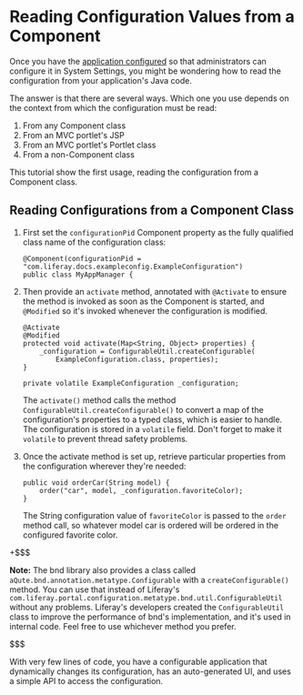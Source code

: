# Reading Configuration Values from a Component [](id=reading-configuration-values-from-a-component)

Once you have the [application
configured](/develop/tutorials/-/knowledge_base/7-1/making-applications-configurable)
so that administrators can configure it in System Settings, you might be
wondering how to read the configuration from your application's Java code.

The answer is that there are several ways. Which one you use depends on the
context from which the configuration must be read:

1. From any Component class
1. From an MVC portlet's JSP
2. From an MVC portlet's Portlet class
3. From a non-Component class

This tutorial show the first usage, reading the configuration from a Component
class.

## Reading Configurations from a Component Class [](id=reading-configurations-from-a-component-class)

1.  First set the `configurationPid` Component property as the fully qualified
    class name of the configuration class:

        @Component(configurationPid = "com.liferay.docs.exampleconfig.ExampleConfiguration")
        public class MyAppManager {

2.  Then provide an `activate` method, annotated with `@Activate` to ensure the
    method is invoked as soon as the Component is started, and `@Modified` so
    it's invoked whenever the configuration is modified.

        @Activate
        @Modified
        protected void activate(Map<String, Object> properties) {
            _configuration = ConfigurableUtil.createConfigurable(
                ExampleConfiguration.class, properties);
        }

        private volatile ExampleConfiguration _configuration;

    The `activate()` method calls the method
    `ConfigurableUtil.createConfigurable()` to convert a map of the
    configuration's properties to a typed class, which is easier to handle. The
    configuration is stored in a `volatile` field. Don't forget to make it
    `volatile` to prevent thread safety problems.

3.  Once the activate method is set up, retrieve particular properties from the
    configuration wherever they're needed:

        public void orderCar(String model) {
            order("car", model, _configuration.favoriteColor);
        }

    The String configuration value of `favoriteColor` is passed to the `order`
    method call, so whatever model car is ordered will be ordered in the
    configured favorite color.

+$$$

**Note:** The bnd library also provides a class called
`aQute.bnd.annotation.metatype.Configurable` with a `createConfigurable()`
method. You can use that instead of Liferay's
`com.liferay.portal.configuration.metatype.bnd.util.ConfigurableUtil` without
any problems. Liferay's developers created the `ConfigurableUtil` class to
improve the performance of bnd's implementation, and it's used in internal code.
Feel free to use whichever method you prefer. 

$$$

With very few lines of code, you have a configurable application that
dynamically changes its configuration, has an auto-generated UI, and uses a
simple API to access the configuration.
